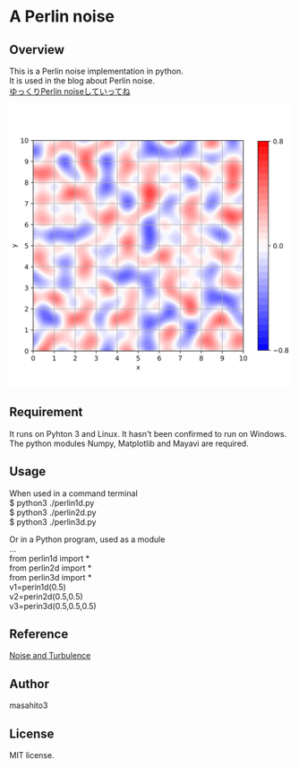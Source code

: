 # A Perlin noise

## Overview

This is a Perlin noise implementation in python.  
It is used in the blog about Perlin noise.  
[ゆっくりPerlin noiseしていってね](https://sioramen.sub.jp/blog2/2024/12/15/%e3%82%86%e3%81%a3%e3%81%8f%e3%82%8aperlin-noise%e3%81%97%e3%81%a6%e3%81%84%e3%81%a3%e3%81%a6%e3%81%ad/)  

![image](etc/perlin-2d-from-0-to-10.svg)

## Requirement

It runs on Pyhton 3 and Linux. It hasn't been confirmed to run on Windows.  
The python modules Numpy, Matplotlib and Mayavi are required.  

## Usage

When used in a command terminal  
$ python3 ./perlin1d.py  
$ python3 ./perlin2d.py  
$ python3 ./perlin3d.py  

Or in a Python program, used as a module   
...  
from perlin1d import *  
from perlin2d import *  
from perlin3d import *  
v1=perin1d(0.5)  
v2=perin2d(0.5,0.5)  
v3=perin3d(0.5,0.5,0.5)  

## Reference

[Noise and Turbulence](https://web.archive.org/web/20160503105316/http://mrl.nyu.edu/~perlin/doc/oscar.html)  

## Author

masahito3  

## License

MIT license.  



